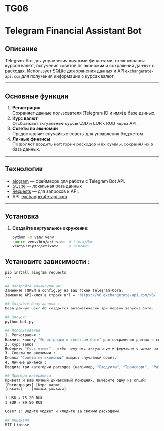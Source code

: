 # TG06
 
# Telegram Financial Assistant Bot

## Описание
Telegram-бот для управления личными финансами, отслеживания курсов валют, получения советов по экономии и сохранения данных о расходах. Использует SQLite для хранения данных и API `exchangerate-api.com` для получения информации о курсах валют.

---

## Основные функции
1. **Регистрация**  
   Сохраняет данные пользователя (Telegram ID и имя) в базе данных.
2. **Курс валют**  
   Отображает актуальные курсы USD и EUR к RUB через API.
3. **Советы по экономии**  
   Предоставляет случайные советы для управления бюджетом.
4. **Личные финансы**  
   Позволяет вводить категории расходов и их суммы, сохраняя их в базе данных.

---

## Технологии
- [aiogram](https://github.com/aiogram/aiogram)  — фреймворк для работы с Telegram Bot API.
- [SQLite](https://www.sqlite.org/index.html)  — локальная база данных.
- [Requests](https://docs.python-requests.org/)  — для запросов к API.
- API: [exchangerate-api.com](https://exchangerate-api.com/). 

---

## Установка
1. **Создайте виртуальное окружение**:  
   ```bash
   python -m venv venv
   source venv/bin/activate  # Linux/Mac
   venv\Scripts\activate     # Windows

## Установите зависимости :
   ```bash
   pip install aiogram requests
---

## Настройте конфигурацию :
Замените TOKEN в config.py на ваш токен Telegram-бота.
Замените API-ключ в строке url = "https://v6.exchangerate-api.com/v6/..." на ваш собственный.

## Создайте базу данных :
База данных user.db создастся автоматически при первом запуске бота.

## Запуск:
python bot.py

## Использование
1. Регистрация :
   Нажмите кнопку "Регистрация в телеграм боте" для сохранения данных в системе.
2. Курс валют :
   Выберите "Курс валют", чтобы получить актуальную информацию о ценах на USD и EUR.
3. Советы по экономии :
   Кнопка "Советы по экономии" выдаст случайный совет.
4. Личные финансы :
   Введите три категории расходов (например, "Продукты", "Транспорт", "Развлечения") и соответствующие суммы. Данные сохранятся в базе данных.

## Примеры интерфейса
Привет! Я ваш личный финансовый помощник. Выберите одну из опций:
[Регистрация] [Курс валют]
[Советы]    [Личные финансы]

1 USD = 75.20 RUB
1 EUR = 89.50 RUB

Совет 1: Ведите бюджет и следите за своими расходами.

## Лицензия
MIT License
